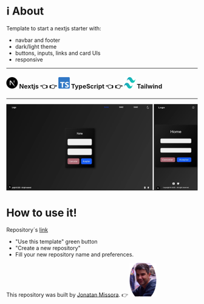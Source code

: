 # ℹ️ About 
Template to start a nextjs starter with:
  - navbar and footer
  - dark/light theme
  - buttons, inputs, links and card UIs
  - responsive

****************************

### <img src="/public/nextjs-icon.svg" alt="nextjs image" width="30px" height="30px" /> Nextjs 👈 👉 <img src="/public/typescript-icon.svg" alt="typescript image" width="30px" height="30px" /> TypeScript 👈 👉 <img src="/public/tailwindcss-icon.svg" alt="tailwind image" width="30px" height="30px" /> Tailwind  

****************************

![alt text](/public/preview.webp "preview image repository")

How to use it!
===============

 Repository´s [link](https://github.com/jonatanjmissora/nextjs15-navbar)
- "Use this template" green button
- "Create a new repository"
- Fill your new repository name and preferences.

This repository was built by [Jonatan Missora](https://github.com/jonatanjmissora).  👉  <img src="/public/avatar.png" width="70px" height="auto" alt="avatar image"/> 